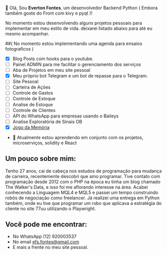 👋 Olá, Sou **Everton Fontes**, um desenvolvedor Backend Python ( Embora também goste do Front com kivy e pyqt )!

No momento estou desenvolvendo alguns projetos pessoais para implementar em meu estilo de vida. deixarei listado abaixo para até eu mesmo acompanhar.

##( No momento estou implementando uma agenda para ensaios fotograficos )

- [x] Blog Posts com hooks para o youtube.
- [ ] Painel ADMIN para me facilitar o gerenciamento dos serviços
- [ ] Aba de Projetos em meu site pessoal
- [x] Meu próprio bot Telegram e um bot de repasse para o Telegram.
- [ ] Site Pessoal
- [ ] Carteira de Ações
- [ ] Controle de Gastos
- [ ] Controle de Estoque
- [ ] Analise de Estoque
- [ ] Controle de Clientes
- [ ] API do WhatsApp para empresas usando o Baileys
- [ ] Analise Exploratória de Sinais OB
- [x] [Jogo da Memória](https://github.com/Everton-Fontes-Santos/ToneGame)

- 🌱 Atualmente estou aprendendo em conjunto com os projetos, microserviços, solidity e React

## Um pouco sobre mim:
  Tenho 27 anos, cai de cabeça nos estudos de programação para mudança de carreira, recentemente descobri que amo programar.
  Tive contato com programação desde 2012 com o PHP na época eu tinha um blog chamado The Walker's Data, e isso foi me aflorando interesse na área.
  Acabei conhecendo a Linguagem MQL4 e MQL5 e passei um tempo construindo robôs de negociação como freelancer.
  Já realizei uma entrega em Python também, onde eu tive que programar um robo que aplicava a estratégia do cliente no site 77uu utilizando o Playwright.
  
## Você pode me encontrar:
- No WhatsApp (12) 920003537
- No email efs.fontes@gmail.com
- E mais a frente no meu site pessoal.

<!---
MrEfs66/MrEfs66 is a ✨ special ✨ repository because its `README.md` (this file) appears on your GitHub profile.
You can click the Preview link to take a look at your changes.
--->
